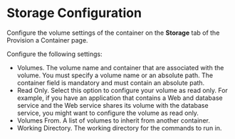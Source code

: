 # Storage Configuration #

Configure the volume settings of the container on the **Storage** tab of the Provision a Container page. 

Configure the following settings:

- Volumes. The volume name and container that are associated with the volume. You must specify a volume name or an absolute path. The container field is mandatory and must contain an absolute path. 
- Read Only. Select this option to configure your volume as read only. For example, if you have an application that contains a Web and database service and the Web service  shares its volume with the database service, you might want to configure the volume as read only. 
- Volumes From. A list of volumes to inherit from another container.
- Working Directory. The working directory for the commands to run in. 
